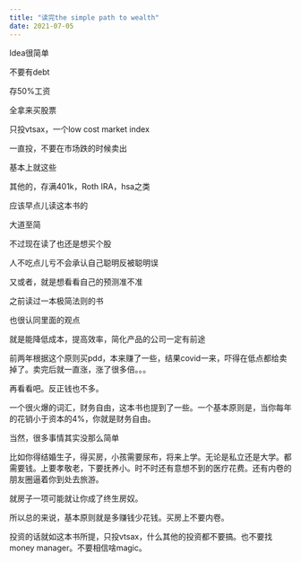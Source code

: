 ```yaml
---
title: "读完the simple path to wealth"
date: 2021-07-05
---
```


Idea很简单

不要有debt

存50%工资

全拿来买股票

只投vtsax，一个low cost market index

一直投，不要在市场跌的时候卖出

基本上就这些

其他的，存满401k，Roth IRA，hsa之类

应该早点儿读这本书的

大道至简

不过现在读了也还是想买个股

人不吃点儿亏不会承认自己聪明反被聪明误

又或者，就是想看看自己的预测准不准

之前读过一本极简法则的书

也很认同里面的观点

就是能降低成本，提高效率，简化产品的公司一定有前途

前两年根据这个原则买pdd，本来赚了一些，结果covid一来，吓得在低点都给卖掉了。卖完后就一直涨，涨了很多倍。。。

再看看吧。反正钱也不多。

一个很火爆的词汇，财务自由，这本书也提到了一些。一个基本原则是，当你每年的花销小于资本的4%，你就是财务自由。

当然，很多事情其实没那么简单

比如你得结婚生子，得买房，小孩需要尿布，将来上学。无论是私立还是大学。都需要钱。上要孝敬老，下要抚养小。时不时还有意想不到的医疗花费。还有内卷的朋友圈逼着你到处去旅游。

就房子一项可能就让你成了终生房奴。

所以总的来说，基本原则就是多赚钱少花钱。买房上不要内卷。

投资的话就如这本书所提，只投vtsax，什么其他的投资都不要搞。也不要找money manager。不要相信啥magic。

